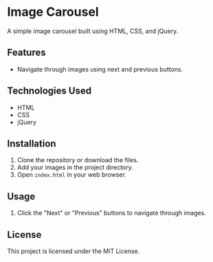 # Image Carousel

A simple image carousel built using HTML, CSS, and jQuery.

## Features

- Navigate through images using next and previous buttons.

## Technologies Used

- HTML
- CSS
- jQuery

## Installation

1. Clone the repository or download the files.
2. Add your images in the project directory.
3. Open `index.html` in your web browser.

## Usage

1. Click the "Next" or "Previous" buttons to navigate through images.

## License

This project is licensed under the MIT License.
